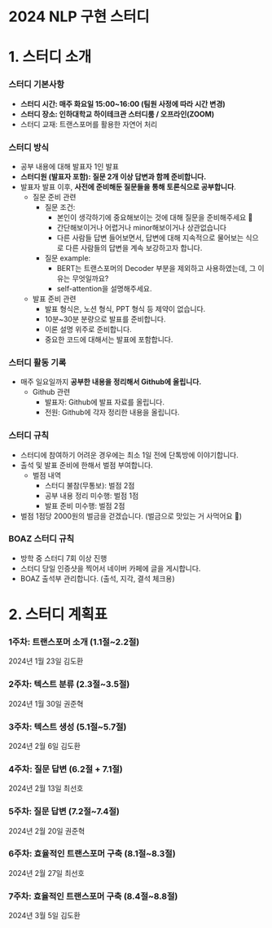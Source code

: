 # 2024 NLP 구현 스터디
# 1. 스터디 소개

### 스터디 기본사항

- **스터디 시간: 매주 화요일 15:00~16:00 (팀원 사정에 따라 시간 변경)**
- **스터디 장소: 인하대학교 하이테크관 스터디룸 / 오프라인(ZOOM)**
- 스터디 교재: 트랜스포머를 활용한 자연어 처리

### 스터디 방식

- 공부 내용에 대해 발표자 1인 발표
- **스터디원 (발표자 포함): 질문 2개 이상 답변과 함께 준비합니다.**
- 발표자 발표 이후, **사전에 준비해둔 질문들을 통해 토론식으로 공부합니다**.
    - 질문 준비 관련
        - 질문 조건:
            - 본인이 생각하기에 중요해보이는 것에 대해 질문을 준비해주세요 🙂
            - 간단해보이거나 어렵거나 minor해보이거나 상관없습니다
            - 다른 사람들 답변 들어보면서, 답변에 대해 지속적으로 물어보는 식으로 
            다른 사람들의 답변을 계속 보강하고자 합니다.
        - 질문 example:
            - BERT는 트랜스포머의 Decoder 부분을 제외하고 사용하였는데, 그 이유는 무엇일까요?
            - self-attention을 설명해주세요.
    - 발표 준비 관련
        - 발표 형식은, 노션 형식, PPT 형식 등 제약이 없습니다.
        - 10분~30분 분량으로 발표를 준비합니다.
        - 이론 설명 위주로 준비합니다.
        - 중요한 코드에 대해서는 발표에 포함합니다.

### 스터디 활동 기록

- 매주 일요일까지 **공부한 내용을 정리해서 Github에 올립니다.**
    - Github 관련
        - 발표자: Github에 발표 자료를 올립니다.
        - 전원: Github에 각자 정리한 내용을 올립니다.

### 스터디 규칙

- 스터디에 참여하기 어려운 경우에는 최소 1일 전에 단톡방에 이야기합니다.
- 출석 및 발표 준비에 한해서 벌점 부여합니다.
    - 벌점 내역
        - 스터디 불참(무통보): 벌점 2점
        - 공부 내용 정리 미수행: 벌점 1점
        - 발표 준비 미수행: 벌점 2점
- 벌점 1점당 2000원의 벌금을 걷겠습니다. (벌금으로 맛있는 거 사먹어요 🙂)

### BOAZ 스터디 규칙
- 방학 중 스터디 7회 이상 진행
- 스터디 당일 인증샷을 찍어서 네이버 카페에 글을 게시합니다.
- BOAZ 출석부 관리합니다. (출석, 지각, 결석 체크용)

# 2. 스터디 계획표
### 1주차: 트랜스포머 소개 (1.1절~2.2절) 
2024년 1월 23일 김도환  
### 2주차: 텍스트 분류 (2.3절~3.5절)		
2024년 1월 30일 권준혁   
### 3주차: 텍스트 생성 (5.1절~5.7절)	
2024년 2월 6일 김도환   
### 4주차: 질문 답변 (6.2절 + 7.1절)	
2024년 2월 13일 최선호   
### 5주차: 질문 답변 (7.2절~7.4절)	
2024년 2월 20일 권준혁   
### 6주차: 효율적인 트랜스포머 구축 (8.1절~8.3절)	
2024년 2월 27일 최선호   
### 7주차: 효율적인 트랜스포머 구축 (8.4절~8.8절)	
2024년 3월 5일 김도환   

